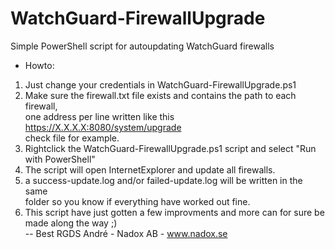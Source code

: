 # WatchGuard-FirewallUpgrade
Simple PowerShell script for autoupdating WatchGuard firewalls
- Howto:</br>
1) Just change your credentials in WatchGuard-FirewallUpgrade.ps1</br>
2) Make sure the firewall.txt file exists and contains the path to each firewall,</br>
   one address per line written like this https://X.X.X.X:8080/system/upgrade</br>
   check file for example.</br>
3) Rightclick the WatchGuard-FirewallUpgrade.ps1 script and select "Run with PowerShell"</br>
4) The script will open InternetExplorer and update all firewalls.</br>
5) a success-update.log and/or failed-update.log will be written in the same</br>
   folder so you know if everything have worked out fine.</br>
6) This script have just gotten a few improvments and more can for sure be made along the way ;)</br>
-- Best RGDS André - Nadox AB - www.nadox.se</br>



